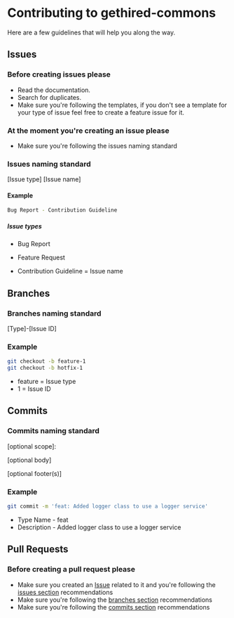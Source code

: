 # Contributing to gethired-commons

Here are a few guidelines that will help you along the way.

## Issues

### Before creating issues please

- Read the documentation.
- Search for duplicates.
- Make sure you're following the templates, if you don't see a template for your type of issue feel free to create a feature issue for it.

### At the moment you're creating an issue please

- Make sure you're following the issues naming standard

### Issues naming standard

[Issue type] [Issue name]

#### Example

```bash
Bug Report - Contribution Guideline
```

##### Issue types

- Bug Report
- Feature Request

- Contribution Guideline = Issue name

## Branches

### Branches naming standard

[Type]-[Issue ID]

### Example

```bash
git checkout -b feature-1
git checkout -b hotfix-1
```

- feature = Issue type
- 1 = Issue ID

## Commits

### Commits naming standard

<type>[optional scope]: <description>

[optional body]

[optional footer(s)]

### Example

```bash
git commit -m 'feat: Added logger class to use a logger service'
```

- Type Name - feat
- Description - Added logger class to use a logger service

## Pull Requests

### Before creating a pull request please

- Make sure you created an [Issue](https://github.com/Platzi-Master-C8/gethired-commons/issues) related to it and you're following the [issues section](#Issues) recommendations
- Make sure you're following the [branches section](#Branches) recommendations
- Make sure you're following the [commits section](#Commits) recommendations
